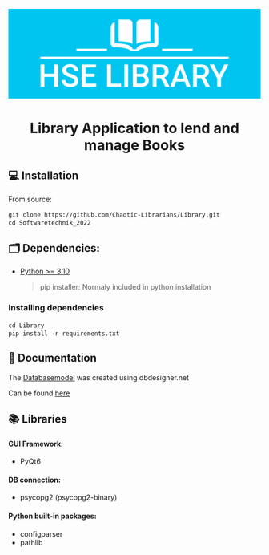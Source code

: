 <p align="center">
    <img src="src/assets/Logo/hse-library-logo-smaller.png" alt="HSE LIBRARY">
    <h1 align="center">Library Application to lend and manage Books</h1>
</p>

## :computer: Installation

From source:
```
git clone https://github.com/Chaotic-Librarians/Library.git
cd Softwaretechnik_2022
```
## :card_index_dividers: Dependencies:

- [Python >= 3.10](https://www.python.org/downloads/)
    > pip installer: Normaly included in python installation
### Installing dependencies
```
cd Library
pip install -r requirements.txt
```
## :page_with_curl: Documentation

The [Databasemodel] was created using dbdesigner.net

Can be found [here](Documentation)

## :books: Libraries
#### GUI Framework:
 - PyQt6

#### DB connection:
 - psycopg2 (psycopg2-binary)

#### Python built-in packages:
 - configparser
 - pathlib

[//]: # 
   [Databasemodel]: <https://sqlspy.io/import_db_designer/newone=>